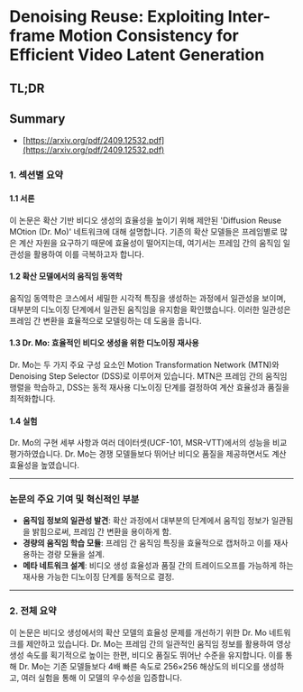 # Denoising Reuse: Exploiting Inter-frame Motion Consistency for Efficient Video Latent Generation
## TL;DR
## Summary
- [https://arxiv.org/pdf/2409.12532.pdf](https://arxiv.org/pdf/2409.12532.pdf)

### 1. 섹션별 요약

#### 1.1 서론
이 논문은 확산 기반 비디오 생성의 효율성을 높이기 위해 제안된 'Diffusion Reuse MOtion (Dr. Mo)' 네트워크에 대해 설명합니다. 기존의 확산 모델들은 프레임별로 많은 계산 자원을 요구하기 때문에 효율성이 떨어지는데, 여기서는 프레임 간의 움직임 일관성을 활용하여 이를 극복하고자 합니다.

#### 1.2 확산 모델에서의 움직임 동역학
움직임 동역학은 코스에서 세밀한 시각적 특징을 생성하는 과정에서 일관성을 보이며, 대부분의 디노이징 단계에서 일관된 움직임을 유지함을 확인했습니다. 이러한 일관성은 프레임 간 변환을 효율적으로 모델링하는 데 도움을 줍니다.

#### 1.3 Dr. Mo: 효율적인 비디오 생성을 위한 디노이징 재사용
Dr. Mo는 두 가지 주요 구성 요소인 Motion Transformation Network (MTN)와 Denoising Step Selector (DSS)로 이루어져 있습니다. MTN은 프레임 간의 움직임 행렬을 학습하고, DSS는 동적 재사용 디노이징 단계를 결정하여 계산 효율성과 품질을 최적화합니다.

#### 1.4 실험
Dr. Mo의 구현 세부 사항과 여러 데이터셋(UCF-101, MSR-VTT)에서의 성능을 비교 평가하였습니다. Dr. Mo는 경쟁 모델들보다 뛰어난 비디오 품질을 제공하면서도 계산 효율성을 높였습니다.

---

### 논문의 주요 기여 및 혁신적인 부분
- **움직임 정보의 일관성 발견**: 확산 과정에서 대부분의 단계에서 움직임 정보가 일관됨을 밝힘으로써, 프레임 간 변환을 용이하게 함.
- **경량의 움직임 학습 모듈**: 프레임 간 움직임 특징을 효율적으로 캡처하고 이를 재사용하는 경량 모듈을 설계.
- **메타 네트워크 설계**: 비디오 생성 효율성과 품질 간의 트레이드오프를 가능하게 하는 재사용 가능한 디노이징 단계를 동적으로 결정.

---

### 2. 전체 요약
이 논문은 비디오 생성에서의 확산 모델의 효율성 문제를 개선하기 위한 Dr. Mo 네트워크를 제안하고 있습니다. Dr. Mo는 프레임 간의 일관적인 움직임 정보를 활용하여 영상 생성 속도를 획기적으로 높이는 한편, 비디오 품질도 뛰어난 수준을 유지합니다. 이를 통해 Dr. Mo는 기존 모델들보다 4배 빠른 속도로 256×256 해상도의 비디오를 생성하고, 여러 실험을 통해 이 모델의 우수성을 입증합니다.